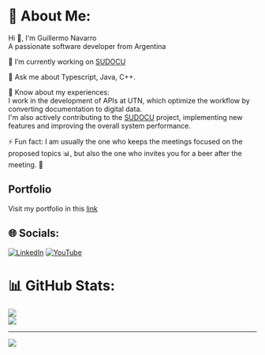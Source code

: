 # 💫 About Me:
Hi 👋, I'm Guillermo Navarro  
A passionate software developer from Argentina  

🔭 I’m currently working on [SUDOCU](https://sudocu.dev/)  

💬 Ask me about Typescript, Java, C++.  

📄 Know about my experiences:  
I work in the development of APIs at UTN, which optimize the workflow by converting documentation to digital data.  
I'm also actively contributing to the [SUDOCU](https://sudocu.dev/) project, implementing new features and improving the overall system performance.  

⚡ Fun fact: I am usually the one who keeps the meetings focused on the proposed topics 📊, but also the one who invites you for a beer after the meeting. 🍻

## Portfolio
Visit my portfolio in this [link](https://www.navarroguillermo.com/)

## 🌐 Socials:
[![LinkedIn](https://img.shields.io/badge/LinkedIn-%230077B5.svg?logo=linkedin&logoColor=white)](https://www.linkedin.com/in/navarro-guillermo/) [![YouTube](https://img.shields.io/badge/YouTube-%23FF0000.svg?logo=YouTube&logoColor=white)](https://youtube.com/@lapreguntafalopa) 

# 📊 GitHub Stats:
![](https://github-readme-streak-stats.herokuapp.com/?user=BasiliscX&theme=transparent&hide_border=false)<br/>
![](https://github-readme-stats.vercel.app/api/top-langs/?username=BasiliscX&theme=transparent&hide_border=false&include_all_commits=true&count_private=true&layout=compact)

---
[![](https://visitcount.itsvg.in/api?id=BasiliscX&icon=0&color=0)](https://visitcount.itsvg.in)

<!-- Proudly created with GPRM ( https://gprm.itsvg.in ) -->
